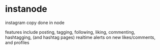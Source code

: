 # instanode
instagram copy done in node

features include posting, tagging, following, liking, commenting, hashtagging, (and hashtag pages) realtime alerts on new likes/comments, and profiles
